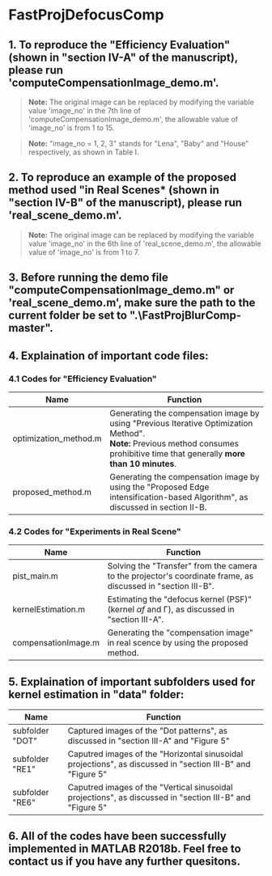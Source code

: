# FastProjDefocusComp
## 1. To reproduce the "Efficiency Evaluation" (shown in "section Ⅳ-A" of the manuscript), please run 'computeCompensationImage_demo.m'.
> **Note:**  The original image can be replaced by modifying the variable value 'image_no' in the 7th line of 'computeCompensationImage_demo.m', the allowable value of 'image_no' is from 1 to 15.

> **Note:**  "image_no = 1, 2, 3" stands for "Lena", "Baby" and "House" respectively, as shown in Table I.

## 2. To reproduce an example of the proposed method used "in Real Scenes* (shown in "section Ⅳ-B" of the manuscript), please run 'real_scene_demo.m'.
> **Note:** The original image can be replaced by modifying the variable value 'image_no' in the 6th line of 'real_scene_demo.m', the allowable value of 'image_no' is from 1 to 7.

## 3. Before running the demo file "computeCompensationImage_demo.m" or 'real_scene_demo.m', make sure the path to the current folder be set to ".\FastProjBlurComp-master".

## 4.  Explaination of important code files:
### 4.1 Codes for "Efficiency Evaluation"

|Name|Function|
|----|--------|
|optimization_method.m| Generating the compensation image by using "Previous Iterative Optimization Method". <br> **Note:** Previous method consumes prohibitive time that generally **more than 10 minutes**.|
|proposed_method.m| Generating the compensation image by using the "Proposed Edge intensification-based Algorithm", as discussed in section Ⅱ-B.|

### 4.2 Codes for "Experiments in Real Scene"

|Name|Function|
|----|--------|
|pist_main.m| Solving the "Transfer" from the camera to the projector's coordinate frame, as discussed in "section Ⅲ-B".|
|kernelEstimation.m| Estimating the "defocus kernel (PSF)" (kernel *αf* and Γ), as discussed in "section Ⅲ-A".|
|compensationImage.m| Generating the "compensation image" in real scence by using the proposed method. |

## 5.  Explaination of important subfolders used for kernel estimation in "data" folder:

|Name|Function|
|----|--------|
|subfolder "DOT"| Captured images of the "Dot patterns", as discussed in "section Ⅲ-A" and "Figure 5"|
|subfolder "RE1"| Caputred images of the "Horizontal sinusoidal projections", as discussed in "section Ⅲ-B" and "Figure 5"|
|subfolder "RE6"| Caputred images of the "Vertical sinusoidal projections", as discussed in "section Ⅲ-B" and "Figure 5"|

## 6. All of the codes have been successfully implemented in MATLAB R2018b. Feel free to contact us if you have any further quesitons.



